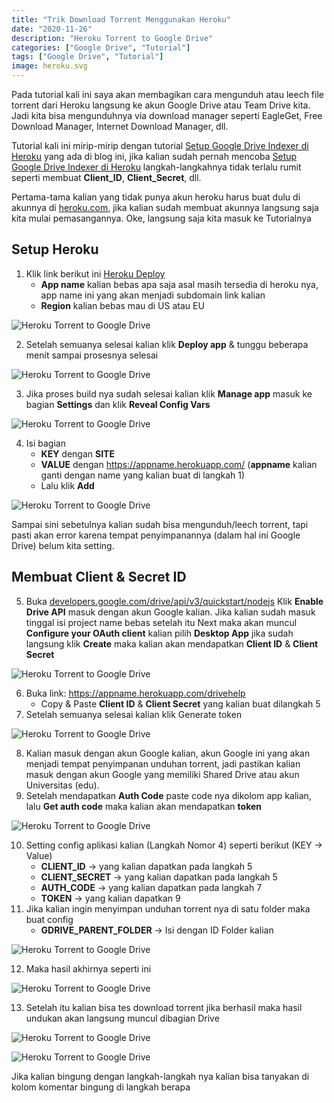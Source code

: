 ```yaml
---
title: "Trik Download Torrent Menggunakan Heroku"
date: "2020-11-26"
description: "Heroku Torrent to Google Drive"
categories: ["Google Drive", "Tutorial"]
tags: ["Google Drive", "Tutorial"]
image: heroku.svg
---
```

Pada tutorial kali ini saya akan membagikan cara mengunduh atau leech file torrent dari Heroku langsung ke akun Google Drive atau Team Drive kita. Jadi kita bisa mengunduhnya via download manager seperti EagleGet, Free Download Manager, Internet Download Manager, dll.

Tutorial kali ini mirip-mirip dengan tutorial [Setup Google Drive Indexer di Heroku](https://rmdhnreza.my.id/setup-google-drive-indexer-di-heroku/) yang ada di blog ini, jika kalian sudah pernah mencoba [Setup Google Drive Indexer di Heroku](https://rmdhnreza.my.id/setup-google-drive-indexer-di-heroku/) langkah-langkahnya tidak terlalu rumit seperti membuat **Client_ID**, **Client_Secret**, dll.

Pertama-tama kalian yang tidak punya akun heroku harus buat dulu di akunnya di [heroku.com](https://heroku.com), jika kalian sudah membuat akunnya langsung saja kita mulai pemasangannya. Oke, langsung saja kita masuk ke Tutorialnya

## Setup Heroku

1. Klik link berikut ini [Heroku Deploy](https://github.com/patheticGeek/torrent-aio-bot)
      * **App name** kalian bebas apa saja asal masih tersedia di heroku nya, app name ini yang akan menjadi subdomain link kalian
      * **Region** kalian bebas mau di US atau EU

![Heroku Torrent to Google Drive](1.jpg)

2. Setelah semuanya selesai kalian klik **Deploy app** & tunggu beberapa menit sampai prosesnya selesai

![Heroku Torrent to Google Drive](2.jpg)

3. Jika proses build nya sudah selesai kalian klik **Manage app** masuk ke bagian **Settings** dan klik **Reveal Config Vars**

![Heroku Torrent to Google Drive](3.jpg)

4. Isi bagian 
      * **KEY** dengan **SITE** 
      * **VALUE** dengan https://appname.herokuapp.com/ (**appname** kalian ganti dengan name yang kalian buat di langkah 1)
      * Lalu klik **Add**

![Heroku Torrent to Google Drive](4.jpg)

Sampai sini sebetulnya kalian sudah bisa mengunduh/leech torrent, tapi pasti akan error karena tempat penyimpanannya (dalam hal ini Google Drive) belum kita setting.

## Membuat Client & Secret ID

5. Buka [developers.google.com/drive/api/v3/quickstart/nodejs](https://developers.google.com/drive/api/v3/quickstart/nodejs) Klik **Enable Drive API** masuk dengan akun Google kalian. Jika kalian sudah masuk tinggal isi project name bebas setelah itu Next maka akan muncul **Configure your OAuth client** kalian pilih **Desktop App** jika sudah langsung klik **Create** maka kalian akan mendapatkan **Client ID** & **Client Secret**

![Heroku Torrent to Google Drive](6.jpg)

6. Buka link: https://appname.herokuapp.com/drivehelp
      * Copy & Paste **Client ID** & **Client Secret** yang kalian buat dilangkah 5 
7. Setelah semuanya selesai kalian klik Generate token

![Heroku Torrent to Google Drive](7.jpg)

8. Kalian masuk dengan akun Google kalian, akun Google ini yang akan menjadi tempat penyimpanan unduhan torrent, jadi pastikan kalian masuk dengan akun Google yang memiliki Shared Drive atau akun Universitas (edu).
9. Setelah mendapatkan **Auth Code** paste code nya dikolom app kalian, lalu **Get auth code** maka kalian akan mendapatkan **token** 

![Heroku Torrent to Google Drive](9.jpg)

10. Setting config aplikasi kalian (Langkah Nomor 4) seperti berikut (KEY -> Value)
      * **CLIENT_ID** -> yang kalian dapatkan pada langkah 5
      * **CLIENT_SECRET** -> yang kalian dapatkan pada langkah 5
      * **AUTH_CODE** -> yang kalian dapatkan pada langkah 7
      * **TOKEN** -> yang kalian dapatkan 9
11. Jika kalian ingin menyimpan unduhan torrent nya di satu folder maka buat config
      * **GDRIVE_PARENT_FOLDER** -> Isi dengan ID Folder kalian

![Heroku Torrent to Google Drive](10.jpg)

12.  Maka hasil akhirnya seperti ini

![Heroku Torrent to Google Drive](11.jpg)

13. Setelah itu kalian bisa tes download torrent jika berhasil maka hasil undukan akan langsung muncul dibagian Drive

![Heroku Torrent to Google Drive](14.jpg)

![Heroku Torrent to Google Drive](15.jpg)

Jika kalian bingung dengan langkah-langkah nya kalian bisa tanyakan di kolom komentar bingung di langkah berapa

